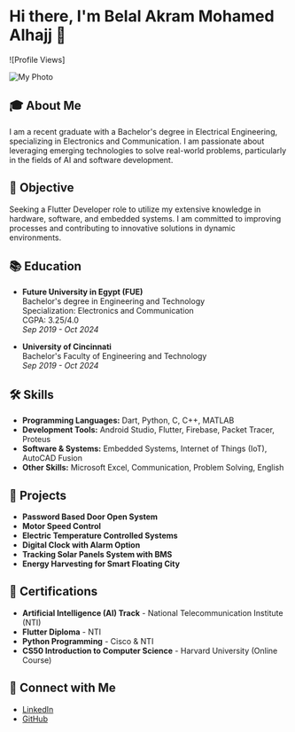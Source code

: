 # Hi there, I'm Belal Akram Mohamed Alhajj 👋

![Profile Views]

![My Photo]([YOUR_IMAGE_UR](https://www.google.com/url?sa=i&url=https%3A%2F%2Ficonscout.com%2Fillustration%2Fboy-working-on-website-8080089&psig=AOvVaw1EE_Qy_5fNQCzZWnWcbCYU&ust=1730651505451000&source=images&cd=vfe&opi=89978449&ved=0CBQQjRxqFwoTCIjVrL6JvokDFQAAAAAdAAAAABAE)L)

## 🎓 About Me
I am a recent graduate with a Bachelor's degree in Electrical Engineering, specializing in Electronics and Communication. I am passionate about leveraging emerging technologies to solve real-world problems, particularly in the fields of AI and software development.

## 💼 Objective
Seeking a Flutter Developer role to utilize my extensive knowledge in hardware, software, and embedded systems. I am committed to improving processes and contributing to innovative solutions in dynamic environments.

## 📚 Education
- **Future University in Egypt (FUE)**  
  Bachelor's degree in Engineering and Technology  
  Specialization: Electronics and Communication  
  CGPA: 3.25/4.0  
  _Sep 2019 - Oct 2024_

- **University of Cincinnati**  
  Bachelor's Faculty of Engineering and Technology  
  _Sep 2019 - Oct 2024_

## 🛠️ Skills
- **Programming Languages:** Dart, Python, C, C++, MATLAB
- **Development Tools:** Android Studio, Flutter, Firebase, Packet Tracer, Proteus
- **Software & Systems:** Embedded Systems, Internet of Things (IoT), AutoCAD Fusion
- **Other Skills:** Microsoft Excel, Communication, Problem Solving, English

## 🔧 Projects
- **Password Based Door Open System**
- **Motor Speed Control**
- **Electric Temperature Controlled Systems**
- **Digital Clock with Alarm Option**
- **Tracking Solar Panels System with BMS**
- **Energy Harvesting for Smart Floating City**

## 📜 Certifications
- **Artificial Intelligence (AI) Track** - National Telecommunication Institute (NTI)
- **Flutter Diploma** - NTI
- **Python Programming** - Cisco & NTI
- **CS50 Introduction to Computer Science** - Harvard University (Online Course)

## 🤝 Connect with Me
- [LinkedIn](https://linkedin.com/in/belal-akram-0b287a24b/)
- [GitHub](https://github.com/belalakram)
